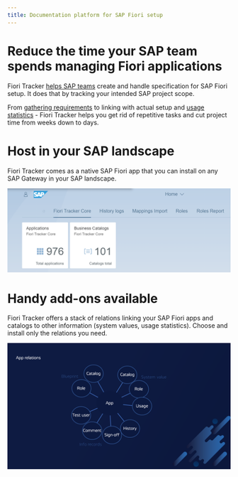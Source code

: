 ```yaml
---
title: Documentation platform for SAP Fiori setup
---
```


# Reduce the time your SAP team spends managing Fiori applications

Fiori Tracker [helps SAP teams](satisfied-intrests-and-roles.md) create and handle specification for SAP Fiori setup. It does that by tracking your intended SAP project scope.

From [gathering requirements](usecases/SPS03/requirements-gathering.md) to linking with actual setup and [usage statistics](fa/FPS01/main.md) - Fiori Tracker helps you get rid of repetitive tasks and cut project time from weeks down to days.

# Host in your SAP landscape
Fiori Tracker comes as a native SAP Fiori app that you can install on any SAP Gateway in your SAP landscape.

[![](res/tiles.png)](res/tiles.png)

# Handy add-ons available
Fiori Tracker offers a stack of relations linking your SAP Fiori apps and catalogs to other information (system values, usage statistics). Choose and install only the relations you need.

[![](res/bubbles.png)](res/bubbles.png)